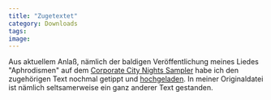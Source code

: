 ```yaml
---
title: "Zugetextet"
category: Downloads
tags: 
image: 
---
```


Aus aktuellem Anlaß, nämlich der baldigen Veröffentlichung meines Liedes "Aphrodismen" auf dem [Corporate City Nights Sampler](http://www.polymatrix.net/#5) habe ich den zugehörigen Text nochmal getippt und [hochgeladen](http://www.misantropolis.de/downloads). In meiner Originaldatei ist nämlich seltsamerweise ein ganz anderer Text gestanden.